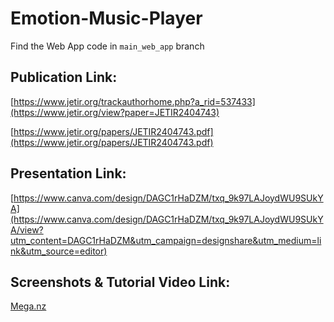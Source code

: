 # Emotion-Music-Player

Find the Web App code in `main_web_app` branch

## Publication Link:
[https://www.jetir.org/trackauthorhome.php?a_rid=537433](https://www.jetir.org/view?paper=JETIR2404743)

[https://www.jetir.org/papers/JETIR2404743.pdf](https://www.jetir.org/papers/JETIR2404743.pdf)

## Presentation Link: 
[https://www.canva.com/design/DAGC1rHaDZM/txq_9k97LAJoydWU9SUkYA](https://www.canva.com/design/DAGC1rHaDZM/txq_9k97LAJoydWU9SUkYA/view?utm_content=DAGC1rHaDZM&utm_campaign=designshare&utm_medium=link&utm_source=editor)

## Screenshots & Tutorial Video Link:

[Mega.nz](https://mega.nz/folder/x20i1DZC#FUZ7__2rADmuglvTDpnTeA)
